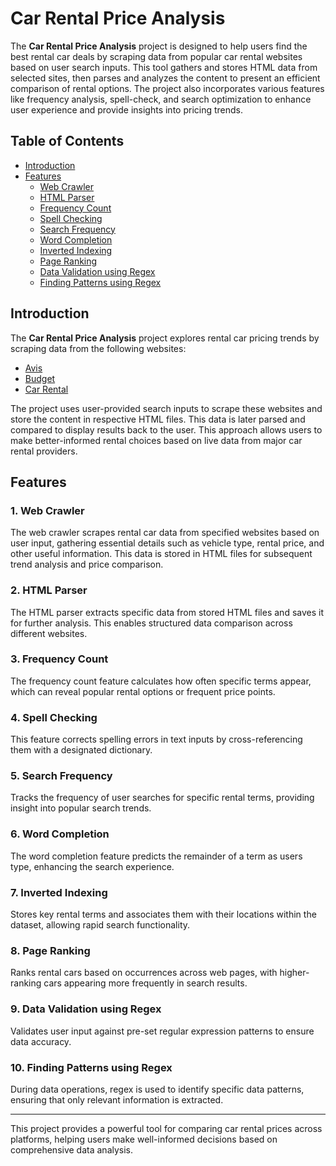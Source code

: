 # Car Rental Price Analysis

The **Car Rental Price Analysis** project is designed to help users find the best rental car deals by scraping data from popular car rental websites based on user search inputs. This tool gathers and stores HTML data from selected sites, then parses and analyzes the content to present an efficient comparison of rental options. The project also incorporates various features like frequency analysis, spell-check, and search optimization to enhance user experience and provide insights into pricing trends.

## Table of Contents
- [Introduction](#introduction)
- [Features](#features)
  - [Web Crawler](#web-crawler)
  - [HTML Parser](#html-parser)
  - [Frequency Count](#frequency-count)
  - [Spell Checking](#spell-checking)
  - [Search Frequency](#search-frequency)
  - [Word Completion](#word-completion)
  - [Inverted Indexing](#inverted-indexing)
  - [Page Ranking](#page-ranking)
  - [Data Validation using Regex](#data-validation-using-regex)
  - [Finding Patterns using Regex](#finding-patterns-using-regex)

## Introduction
The **Car Rental Price Analysis** project explores rental car pricing trends by scraping data from the following websites:
- [Avis](https://www.avis.ca/en/home)
- [Budget](https://www.budget.ca/en/home)
- [Car Rental](https://www.carrentals.com/)

The project uses user-provided search inputs to scrape these websites and store the content in respective HTML files. This data is later parsed and compared to display results back to the user. This approach allows users to make better-informed rental choices based on live data from major car rental providers.

## Features

### 1. Web Crawler
The web crawler scrapes rental car data from specified websites based on user input, gathering essential details such as vehicle type, rental price, and other useful information. This data is stored in HTML files for subsequent trend analysis and price comparison.

### 2. HTML Parser
The HTML parser extracts specific data from stored HTML files and saves it for further analysis. This enables structured data comparison across different websites.

### 3. Frequency Count
The frequency count feature calculates how often specific terms appear, which can reveal popular rental options or frequent price points.

### 4. Spell Checking
This feature corrects spelling errors in text inputs by cross-referencing them with a designated dictionary.

### 5. Search Frequency
Tracks the frequency of user searches for specific rental terms, providing insight into popular search trends.

### 6. Word Completion
The word completion feature predicts the remainder of a term as users type, enhancing the search experience.

### 7. Inverted Indexing
Stores key rental terms and associates them with their locations within the dataset, allowing rapid search functionality.

### 8. Page Ranking
Ranks rental cars based on occurrences across web pages, with higher-ranking cars appearing more frequently in search results.

### 9. Data Validation using Regex
Validates user input against pre-set regular expression patterns to ensure data accuracy.

### 10. Finding Patterns using Regex
During data operations, regex is used to identify specific data patterns, ensuring that only relevant information is extracted.

---

This project provides a powerful tool for comparing car rental prices across platforms, helping users make well-informed decisions based on comprehensive data analysis.
